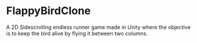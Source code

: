 # FlappyBirdClone
A 2D Sidescrolling endless runner game made in Unity where the objective is to keep the bird alive by flying it between two columns.
